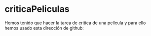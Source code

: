 # criticaPeliculas

Hemos tenido que hacer la tarea de critica de una película y para ello hemos usado esta dirección de github:

